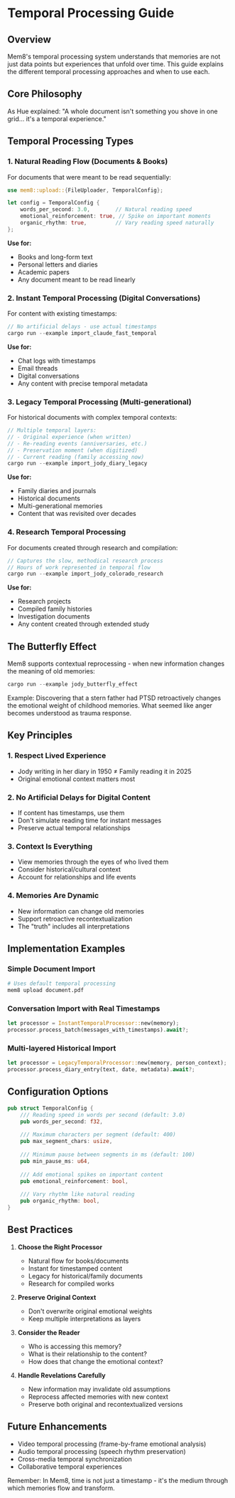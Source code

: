 # Temporal Processing Guide

## Overview

Mem8's temporal processing system understands that memories are not just data points but experiences that unfold over time. This guide explains the different temporal processing approaches and when to use each.

## Core Philosophy

As Hue explained: "A whole document isn't something you shove in one grid... it's a temporal experience."

## Temporal Processing Types

### 1. Natural Reading Flow (Documents & Books)

For documents that were meant to be read sequentially:

```rust
use mem8::upload::{FileUploader, TemporalConfig};

let config = TemporalConfig {
    words_per_second: 3.0,        // Natural reading speed
    emotional_reinforcement: true, // Spike on important moments
    organic_rhythm: true,         // Vary reading speed naturally
};
```

**Use for:**
- Books and long-form text
- Personal letters and diaries
- Academic papers
- Any document meant to be read linearly

### 2. Instant Temporal Processing (Digital Conversations)

For content with existing timestamps:

```rust
// No artificial delays - use actual timestamps
cargo run --example import_claude_fast_temporal
```

**Use for:**
- Chat logs with timestamps
- Email threads
- Digital conversations
- Any content with precise temporal metadata

### 3. Legacy Temporal Processing (Multi-generational)

For historical documents with complex temporal contexts:

```rust
// Multiple temporal layers:
// - Original experience (when written)
// - Re-reading events (anniversaries, etc.)
// - Preservation moment (when digitized)
// - Current reading (family accessing now)
cargo run --example import_jody_diary_legacy
```

**Use for:**
- Family diaries and journals
- Historical documents
- Multi-generational memories
- Content that was revisited over decades

### 4. Research Temporal Processing

For documents created through research and compilation:

```rust
// Captures the slow, methodical research process
// Hours of work represented in temporal flow
cargo run --example import_jody_colorado_research
```

**Use for:**
- Research projects
- Compiled family histories
- Investigation documents
- Any content created through extended study

## The Butterfly Effect

Mem8 supports contextual reprocessing - when new information changes the meaning of old memories:

```rust
cargo run --example jody_butterfly_effect
```

Example: Discovering that a stern father had PTSD retroactively changes the emotional weight of childhood memories. What seemed like anger becomes understood as trauma response.

## Key Principles

### 1. Respect Lived Experience
- Jody writing in her diary in 1950 ≠ Family reading it in 2025
- Original emotional context matters most

### 2. No Artificial Delays for Digital Content
- If content has timestamps, use them
- Don't simulate reading time for instant messages
- Preserve actual temporal relationships

### 3. Context Is Everything
- View memories through the eyes of who lived them
- Consider historical/cultural context
- Account for relationships and life events

### 4. Memories Are Dynamic
- New information can change old memories
- Support retroactive recontextualization
- The "truth" includes all interpretations

## Implementation Examples

### Simple Document Import
```bash
# Uses default temporal processing
mem8 upload document.pdf
```

### Conversation Import with Real Timestamps
```rust
let processor = InstantTemporalProcessor::new(memory);
processor.process_batch(messages_with_timestamps).await?;
```

### Multi-layered Historical Import
```rust
let processor = LegacyTemporalProcessor::new(memory, person_context);
processor.process_diary_entry(text, date, metadata).await?;
```

## Configuration Options

```rust
pub struct TemporalConfig {
    /// Reading speed in words per second (default: 3.0)
    pub words_per_second: f32,
    
    /// Maximum characters per segment (default: 400)
    pub max_segment_chars: usize,
    
    /// Minimum pause between segments in ms (default: 100)
    pub min_pause_ms: u64,
    
    /// Add emotional spikes on important content
    pub emotional_reinforcement: bool,
    
    /// Vary rhythm like natural reading
    pub organic_rhythm: bool,
}
```

## Best Practices

1. **Choose the Right Processor**
   - Natural flow for books/documents
   - Instant for timestamped content
   - Legacy for historical/family documents
   - Research for compiled works

2. **Preserve Original Context**
   - Don't overwrite original emotional weights
   - Keep multiple interpretations as layers

3. **Consider the Reader**
   - Who is accessing this memory?
   - What is their relationship to the content?
   - How does that change the emotional context?

4. **Handle Revelations Carefully**
   - New information may invalidate old assumptions
   - Reprocess affected memories with new context
   - Preserve both original and recontextualized versions

## Future Enhancements

- Video temporal processing (frame-by-frame emotional analysis)
- Audio temporal processing (speech rhythm preservation)
- Cross-media temporal synchronization
- Collaborative temporal experiences

Remember: In Mem8, time is not just a timestamp - it's the medium through which memories flow and transform.